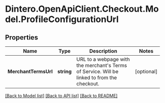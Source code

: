 # Dintero.OpenApiClient.Checkout.Model.ProfileConfigurationUrl

## Properties

Name | Type | Description | Notes
------------ | ------------- | ------------- | -------------
**MerchantTermsUrl** | **string** | URL to a webpage with the merchant&#39;s Terms of Service. Will be linked to from the checkout.  | [optional] 

[[Back to Model list]](../README.md#documentation-for-models) [[Back to API list]](../README.md#documentation-for-api-endpoints) [[Back to README]](../README.md)

